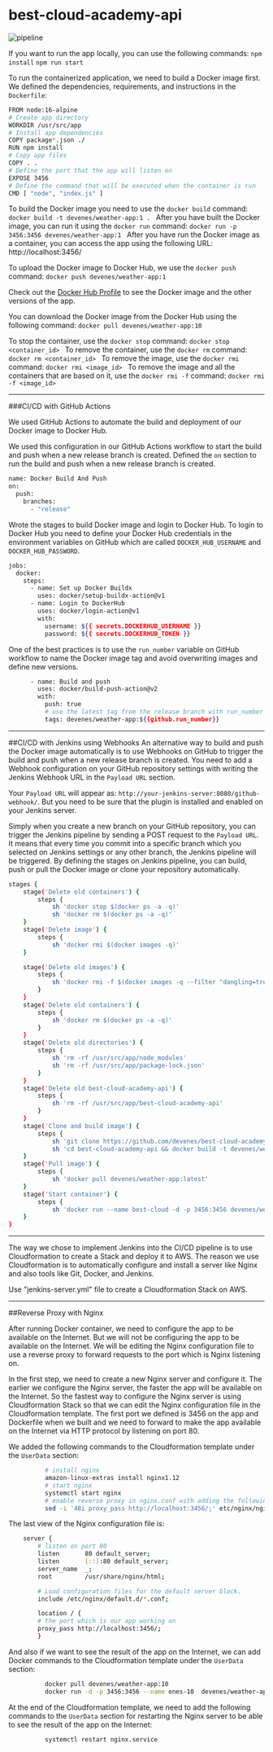 # best-cloud-academy-api

![pipeline](pipeline.jpg)

If you want to run the app locally, you can use the following commands:
`npm install`
`npm run start 
`

To run the containerized application, we need to build a Docker image first.
We defined the dependencies, requirements, and instructions in the `Dockerfile`:

```bash
FROM node:16-alpine
# Create app directory
WORKDIR /usr/src/app
# Install app dependencies
COPY package*.json ./
RUN npm install
# Copy app files 
COPY . .
# Define the port that the app will listen on
EXPOSE 3456
# Define the command that will be executed when the container is run
CMD [ "node", "index.js" ]
```

To build the Docker image you need to use the `docker build` command: 
`docker build -t devenes/weather-app:1 .
`
After you have built the Docker image, you can run it using the `docker run` command: 
`docker run -p 3456:3456 devenes/weather-app:1
`
After you have run the Docker image as a container, you can access the app using the following URL:
http://localhost:3456/

To upload the Docker image to Docker Hub, we use the `docker push` command:
`docker push devenes/weather-app:1`

Check out the [Docker Hub Profile](https://hub.docker.com/repository/docker/devenes/weather-app) to see the Docker image and the other versions of the app.

You can download the Docker image from the Docker Hub using the following command:
`docker pull devenes/weather-app:10`

To stop the container, use the `docker stop` command:
`docker stop <container_id>
`
To remove the container, use the `docker rm` command:
`docker rm <container_id>
`
To remove the image, use the `docker rmi` command:
`docker rmi <image_id>
`
To remove the image and all the containers that are based on it, use the `docker rmi -f` command:
`docker rmi -f <image_id>`

-----------------------------------------

###CI/CD with GitHub Actions

We used GitHub Actions to automate the build and deployment of our Docker image to Docker Hub.

We used this configuration in our GitHub Actions workflow to start the build and push when a new release branch is created. 
Defined the `on` section to run the build and push when a new release branch is created. 
```bash
name: Docker Build And Push
on:
  push:
    branches:
      - "release"
```      


Wrote the stages to build Docker image and login to Docker Hub.
To login to Docker Hub you need to define your Docker Hub credentials in the environment variables on GitHub which are called `DOCKER_HUB_USERNAME` and `DOCKER_HUB_PASSWORD`.
```bash
jobs:
  docker:
    steps:    
      - name: Set up Docker Buildx
        uses: docker/setup-buildx-action@v1
      - name: Login to DockerHub
        uses: docker/login-action@v1
        with:
          username: ${{ secrets.DOCKERHUB_USERNAME }}
          password: ${{ secrets.DOCKERHUB_TOKEN }}
```          


One of the best practices is to use the `run_number` variable on GitHub workflow to name the Docker image tag and avoid overwriting images and define new versions.
```bash
      - name: Build and push
        uses: docker/build-push-action@v2
        with:
          push: true
          # use the latest tag from the release branch with run_number
          tags: devenes/weather-app:${{github.run_number}}
```  
-----------------------------------------
##CI/CD with Jenkins using Webhooks
An alternative way to build and push the Docker image automatically is to use Webhooks on GitHub to trigger the build and push when a new release branch is created. You need to add a Webhook configuration on your GitHub repository settings with writing the Jenkins Webhook URL in the `Payload URL` section. 

Your `Payload URL` will appear as: `http://your-jenkins-server:8080/github-webhook/`. But you need to be sure that the plugin is installed and enabled on your Jenkins server.

Simply when you create a new branch on your GitHub repository, you can trigger the Jenkins pipeline by sending a POST request to the `Payload URL`. It means that every time you commit into a specific branch which you selected on Jenkins settings or any other branch, the Jenkins pipeline will be triggered. By defining the stages on Jenkins pipeline, you can build, push or pull the Docker image or clone your repository automatically. 


```bash
stages {
    stage('Delete old containers') {
        steps {
            sh 'docker stop $(docker ps -a -q)'
            sh 'docker rm $(docker ps -a -q)'
    }
    stage('Delete image') {
        steps {
            sh 'docker rmi $(docker images -q)'
    }

    stage('Delete old images') {
        steps {
            sh 'docker rmi -f $(docker images -q --filter "dangling=true")'
        }
    }
    stage('Delete old containers') {
        steps {
            sh 'docker rm $(docker ps -a -q)'
        }
    }
    stage('Delete old directories') {
        steps {
            sh 'rm -rf /usr/src/app/node_modules'
            sh 'rm -rf /usr/src/app/package-lock.json'
        }
    }
    stage('Delete old best-cloud-academy-api') {
        steps {
            sh 'rm -rf /usr/src/app/best-cloud-academy-api'
        }
    }
    stage('Clone and build image') {
        steps {
            sh 'git clone https://github.com/devenes/best-cloud-academy-api.git' 
            sh 'cd best-cloud-academy-api && docker build -t devenes/weather-app:latest .'
    }
    stage('Pull image') {
        steps {
            sh 'docker pull devenes/weather-app:latest'        
    }
    stage('Start container') {
        steps {
            sh 'docker run --name best-cloud -d -p 3456:3456 devenes/weather-app:latest'
    }
}
```  

------------------------------------------------------

The way we chose to implement Jenkins into the CI/CD pipeline is to use Cloudformation to create a Stack and deploy it to AWS. The reason we use Cloudformation is to automatically configure and install a server like Nginx and also tools like Git, Docker, and Jenkins. 

Use "jenkins-server.yml" file to create a Cloudformation Stack on AWS. 

------------------------------------------------------
##Reverse Proxy with Nginx

After running Docker container, we need to configure the app to be available on the Internet. But we will not be configuring the app to be available on the Internet. We will be editing the Nginx configuration file to use a reverse proxy to forward requests to the port which is Nginx listening on.

In the first step, we need to create a new Nginx server and configure it. The earlier we configure the Nginx server, the faster the app will be available on the Internet. So the fastest way to configure the Nginx server is using Cloudformation Stack so that we can edit the Nginx configuration file in the Cloudformation template. The first port we defined is 3456 on the app and Dockerfile when we built and we need to forward to make the app available on the Internet via HTTP protocol by listening on port 80. 

We added the following commands to the Cloudformation template under the `UserData` section:

```bash
          # install nginx
          amazon-linux-extras install nginx1.12
          # start nginx
          systemctl start nginx
          # enable reverse proxy in nginx.conf with adding the following line
          sed -i '48i proxy_pass http://localhost:3456/;' etc/nginx/nginx.conf
```  

The last view of the Nginx configuration file is:
```bash
    server {
        # listen on port 80
        listen       80 default_server;
        listen       [::]:80 default_server;
        server_name  _;
        root         /usr/share/nginx/html;

        # Load configuration files for the default server block.
        include /etc/nginx/default.d/*.conf;

        location / {
        # the port which is our app working on    
        proxy_pass http://localhost:3456/;
        }
```          

And also if we want to see the result of the app on the Internet, we can add Docker commands to the Cloudformation template under the `UserData` section:
```bash
          docker pull devenes/weather-app:10
          docker run -d -p 3456:3456 --name enes-10  devenes/weather-app:10
```

At the end of the Cloudformation template, we need to add the following commands to the `UserData` section for restarting the Nginx server to be able to see the result of the app on the Internet:
```bash
          systemctl restart nginx.service
```


